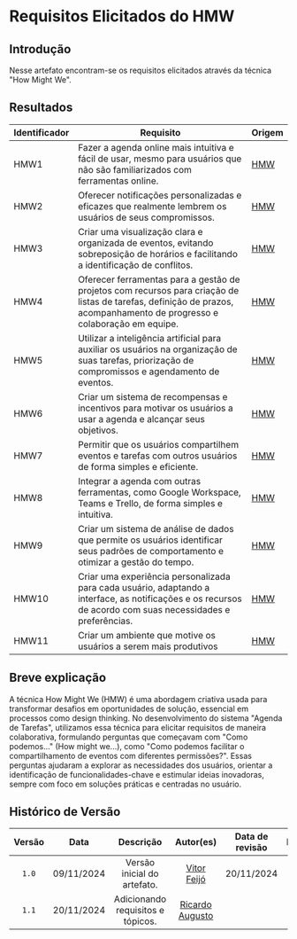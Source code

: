 # Requisitos Elicitados do HMW

## Introdução

Nesse artefato encontram-se os requisitos elicitados através da técnica "How Might We".

## Resultados

| Identificador | Requisito | Origem |
|-|-|-|
| HMW1 | Fazer a agenda online mais intuitiva e fácil de usar, mesmo para usuários que não são familiarizados com ferramentas online. | [HMW][hmw] |
| HMW2 | Oferecer notificações personalizadas e eficazes que realmente lembrem os usuários de seus compromissos. | [HMW][hmw] |
|HMW3 | Criar uma visualização clara e organizada de eventos, evitando sobreposição de horários e facilitando a identificação de conflitos. | [HMW][hmw] |
| HMW4 | Oferecer ferramentas para a gestão de projetos com recursos para criação de listas de tarefas, definição de prazos, acompanhamento de progresso e colaboração em equipe. | [HMW][hmw] |
| HMW5 | Utilizar a inteligência artificial para auxiliar os usuários na organização de suas tarefas, priorização de compromissos e agendamento de eventos. | [HMW][hmw] |
| HMW6 | Criar um sistema de recompensas e incentivos para motivar os usuários a usar a agenda e alcançar seus objetivos. | [HMW][hmw] |
| HMW7 | Permitir que os usuários compartilhem eventos e tarefas com outros usuários de forma simples e eficiente. | [HMW][hmw] |
| HMW8 |Integrar a agenda com outras ferramentas, como Google Workspace, Teams e Trello, de forma simples e intuitiva. | [HMW][hmw] |
| HMW9 | Criar um sistema de análise de dados que permite os usuários identificar seus padrões de comportamento e otimizar a gestão do tempo. | [HMW][hmw] |
| HMW10 | Criar uma experiência personalizada para cada usuário, adaptando a interface, as notificações e os recursos de acordo com suas necessidades e preferências. | [HMW][hmw] |
| HMW11 | Criar um ambiente que motive os usuários a serem mais produtivos | [HMW][hmw] |

## Breve explicação

A técnica How Might We (HMW) é uma abordagem criativa usada para transformar desafios em oportunidades de solução, essencial em processos como design thinking. No desenvolvimento do sistema "Agenda de Tarefas", utilizamos essa técnica para elicitar requisitos de maneira colaborativa, formulando perguntas que começavam com "Como podemos..." (How might we...), como "Como podemos facilitar o compartilhamento de eventos com diferentes permissões?". Essas perguntas ajudaram a explorar as necessidades dos usuários, orientar a identificação de funcionalidades-chave e estimular ideias inovadoras, sempre com foco em soluções práticas e centradas no usuário.

## Histórico de Versão

| Versão | Data | Descrição | Autor(es) | Data de revisão | Revisor(es) |
| :-: | :-: | :-: | :-: | :-: | :-: |
| `1.0` | 09/11/2024  | Versão inicial do artefato. | [Vitor Feijó](https://github.com/vitorfleonardo) | 20/11/2024 | [Ricardo Augusto](https://github.com/avmricardo) |
|`1.1` | 20/11/2024 | Adicionando requisitos e tópicos. | [Ricardo Augusto](https://github.com/avmricardo) | | |

[hmw]: https://unbarqdsw2024-2.github.io/2024.2_G6_Agenda_Entrega_01/#/Base/designSprint/understand
